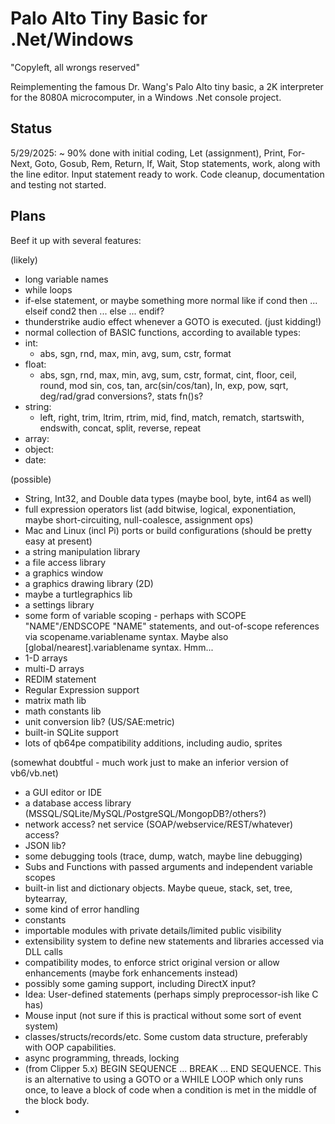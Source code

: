 # Palo Alto Tiny Basic for .Net/Windows
"Copyleft, all wrongs reserved"

Reimplementing the famous Dr. Wang's Palo Alto tiny basic, a 2K interpreter for the 8080A microcomputer, in a Windows .Net console project.

## Status
5/29/2025: ~ 90% done with initial coding, Let (assignment), Print, For-Next, Goto, Gosub, Rem, Return, If, Wait, Stop statements, work, along with the line editor.  Input statement ready to work.
Code cleanup, documentation and testing not started.

## Plans
Beef it up with several features:

(likely)
- long variable names
- while loops
- if-else statement, or maybe something more normal like if cond then ... elseif cond2 then ... else ... endif?
- thunderstrike audio effect whenever a GOTO is executed. (just kidding!)
- normal collection of BASIC functions, according to available types:
- int:
  - abs, sgn, rnd, max, min, avg, sum, cstr, format
- float:
  - abs, sgn, rnd, max, min, avg, sum, cstr, format,
    cint, floor, ceil, round, mod
    sin, cos, tan, arc(sin/cos/tan), ln, exp, pow,
    sqrt, deg/rad/grad conversions?, stats fn()s?
- string:
  - left, right, trim, ltrim, rtrim, mid, find, match, rematch,
    startswith, endswith, concat, split, reverse, repeat
- array:
- object:
- date:

(possible)
- String, Int32, and Double data types (maybe bool, byte, int64 as well)
- full expression operators list (add bitwise, logical, exponentiation, maybe short-circuiting, null-coalesce, assignment ops)
- Mac and Linux (incl Pi) ports or build configurations (should be pretty easy at present)
- a string manipulation library
- a file access library
- a graphics window
- a graphics drawing library (2D)
- maybe a turtlegraphics lib
- a settings library
- some form of variable scoping - perhaps with SCOPE "NAME"/ENDSCOPE "NAME" statements, and out-of-scope references via scopename.variablename syntax.  Maybe also [global/nearest].variablename syntax.  Hmm...
- 1-D arrays
- multi-D arrays
- REDIM statement
- Regular Expression support
- matrix math lib
- math constants lib
- unit conversion lib? (US/SAE:metric)
- built-in SQLite support
- lots of qb64pe compatibility additions, including audio, sprites

(somewhat doubtful - much work just to make an inferior version of vb6/vb.net)
- a GUI editor or IDE
- a database access library (MSSQL/SQLite/MySQL/PostgreSQL/MongopDB?/others?)
- network access? net service (SOAP/webservice/REST/whatever) access?
- JSON lib?
- some debugging tools (trace, dump, watch, maybe line debugging)
- Subs and Functions with passed arguments and independent variable scopes
- built-in list and dictionary objects. Maybe queue, stack, set, tree, bytearray,
- some kind of error handling
- constants
- importable modules with private details/limited public visibility
- extensibility system to define new statements and libraries accessed via DLL calls
- compatibility modes, to enforce strict original version or allow enhancements (maybe fork enhancements instead)
- possibly some gaming support, including DirectX input?
- Idea: User-defined statements (perhaps simply preprocessor-ish like C has)
- Mouse input (not sure if this is practical without some sort of event system)
- classes/structs/records/etc. Some custom data structure, preferably with OOP capabilities.
- async programming, threads, locking
- (from Clipper 5.x) BEGIN SEQUENCE ... BREAK ... END SEQUENCE.  This is an alternative to using a GOTO
  or a WHILE LOOP which only runs once, to leave a block of code when a condition is met in the middle of the block body.
- 